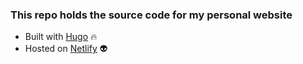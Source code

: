 ### This repo holds the source code for my personal website

- Built with [Hugo](https://gohugo.io/) 🔥
- Hosted on [Netlify](https://www.netlify.com/) 👽
